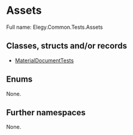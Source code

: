﻿
# Assets

Full name: Elegy.Common.Tests.Assets

## Classes, structs and/or records

* [MaterialDocumentTests](MaterialDocumentTests.md)

## Enums

None.

## Further namespaces

None.

